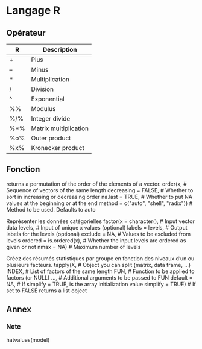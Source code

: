 # Langage R

## Opérateur

|R  |Description|
|-  |-|
|\+ |Plus|
|–  |Minus|
|*  |Multiplication|
|/  |Division|
|^  |Exponential|
|%% |Modulus              |
|%/%|Integer divide       |
|%*%|Matrix multiplication|
|%o%|Outer product        |
|%x%|Kronecker product    |

## Fonction

returns a permutation of the order of the elements of a vector.
order(x, # Sequence of vectors of the same length
      decreasing = FALSE, # Whether to sort in increasing or decreasing order
      na.last = TRUE,     # Whether to put NA values at the beginning or at the end
      method = c("auto", "shell", "radix")) # Method to be used. Defaults to auto

Représenter les données catégorielles
factor(x = character(),         # Input vector data
       levels,                  # Input of unique x values (optional)
       labels = levels,         # Output labels for the levels (optional)
       exclude = NA,            # Values to be excluded from levels
       ordered = is.ordered(x), # Whether the input levels are ordered as given or not
       nmax = NA)               # Maximum number of levels

Créez des résumés statistiques par groupe en fonction des niveaux d’un ou plusieurs facteurs.
tapply(X,               # Object you can split (matrix, data frame, ...)
       INDEX,           # List of factors of the same length
       FUN,             # Function to be applied to factors (or NULL)
       ...,             # Additional arguments to be passed to FUN
       default = NA,    # If simplify = TRUE, is the array initialization value
       simplify = TRUE) # If set to FALSE returns a list object

## Annex

### Note

hatvalues(model)
